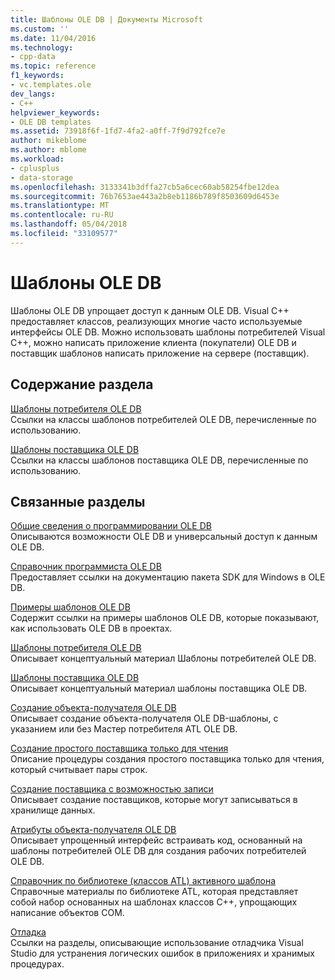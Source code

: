 ```yaml
---
title: Шаблоны OLE DB | Документы Microsoft
ms.custom: ''
ms.date: 11/04/2016
ms.technology:
- cpp-data
ms.topic: reference
f1_keywords:
- vc.templates.ole
dev_langs:
- C++
helpviewer_keywords:
- OLE DB templates
ms.assetid: 73918f6f-1fd7-4fa2-a0ff-7f9d792fce7e
author: mikeblome
ms.author: mblome
ms.workload:
- cplusplus
- data-storage
ms.openlocfilehash: 3133341b3dffa27cb5a6cec60ab58254fbe12dea
ms.sourcegitcommit: 76b7653ae443a2b8eb1186b789f8503609d6453e
ms.translationtype: MT
ms.contentlocale: ru-RU
ms.lasthandoff: 05/04/2018
ms.locfileid: "33109577"
---
```

# <a name="ole-db-templates"></a>Шаблоны OLE DB
Шаблоны OLE DB упрощает доступ к данным OLE DB. Visual C++ предоставляет классов, реализующих многие часто используемые интерфейсы OLE DB. Можно использовать шаблоны потребителей Visual C++, можно написать приложение клиента (покупатели) OLE DB и поставщик шаблонов написать приложение на сервере (поставщик).  
  
## <a name="in-this-section"></a>Содержание раздела  
 [Шаблоны потребителя OLE DB](../../data/oledb/ole-db-consumer-templates-reference.md)  
 Ссылки на классы шаблонов потребителей OLE DB, перечисленные по использованию.  
  
 [Шаблоны поставщика OLE DB](../../data/oledb/ole-db-provider-templates-reference.md)  
 Ссылки на классы шаблонов поставщика OLE DB, перечисленные по использованию.  
  
## <a name="related-sections"></a>Связанные разделы  
 [Общие сведения о программировании OLE DB](../../data/oledb/ole-db-programming-overview.md)  
 Описываются возможности OLE DB и универсальный доступ к данным OLE DB.  
  
 [Справочник программиста OLE DB](https://msdn.microsoft.com/en-us/library/ms713643.aspx)  
 Предоставляет ссылки на документацию пакета SDK для Windows в OLE DB.  
  
 [Примеры шаблонов OLE DB](../../visual-cpp-samples.md)  
 Содержит ссылки на примеры шаблонов OLE DB, которые показывают, как использовать OLE DB в проектах.  
  
 [Шаблоны потребителя OLE DB](../../data/oledb/ole-db-consumer-templates-cpp.md)  
 Описывает концептуальный материал Шаблоны потребителей OLE DB.  
  
 [Шаблоны поставщика OLE DB](../../data/oledb/ole-db-provider-templates-cpp.md)  
 Описывает концептуальный материал шаблоны поставщика OLE DB.  
  
 [Создание объекта-получателя OLE DB](../../data/oledb/creating-an-ole-db-consumer.md)  
 Описывает создание объекта-получателя OLE DB-шаблоны, с указанием или без Мастер потребителя ATL OLE DB.  
  
 [Создание простого поставщика только для чтения](../../data/oledb/creating-a-simple-read-only-provider.md)  
 Описание процедуры создания простого поставщика только для чтения, который считывает пары строк.  
  
 [Создание поставщика с возможностью записи](../../data/oledb/creating-an-updatable-provider.md)  
 Описывает создание поставщиков, которые могут записываться в хранилище данных.  
  
 [Атрибуты объекта-получателя OLE DB](../../windows/ole-db-consumer-attributes.md)  
 Описывает упрощенный интерфейс встраивать код, основанный на шаблоны потребителей OLE DB для создания рабочих потребителей OLE DB.  
  
 [Справочник по библиотеке (классов ATL) активного шаблона](../../atl/atl-com-desktop-components.md)  
 Справочные материалы по библиотеке ATL, которая представляет собой набор основанных на шаблонах классов C++, упрощающих написание объектов COM.  
  
 [Отладка](/visualstudio/debugger/debugging-in-visual-studio)  
 Ссылки на разделы, описывающие использование отладчика Visual Studio для устранения логических ошибок в приложениях и хранимых процедурах.